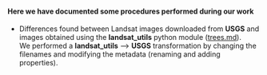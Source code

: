 #### Here we have documented some procedures performed during our work

- Differences found between Landsat images downloaded from __USGS__ and images obtained using the __landsat_utils__ python module ([trees.md](trees.md)).  
We performed a __landsat_utils__ --> __USGS__ transformation by changing the filenames and modifying the metadata (renaming and adding properties).
